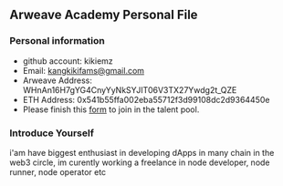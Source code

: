 ## Arweave Academy Personal File

### Personal information

- github account: kikiemz
- Email: kangkikifams@gmail.com
- Arweave Address: WHnAn16H7gYG4CnyYyNkSYJIT06V3TX27Ywdg2t_QZE
- ETH Address: 0x541b55ffa002eba55712f3d99108dc2d9364450e
- Please finish this [form](https://docs.google.com/forms/d/e/1FAIpQLSfWA5fIIcBgmRppm3jNz5vmf9Mai_QMVil-2pO4r7YKn_Zhtw/viewform?usp=sf_link) to join in the talent pool.

### Introduce Yourself
 i'am have biggest enthusiast in developing dApps in many chain in the web3 circle, im curently working a freelance in node developer, node runner, node operator etc
